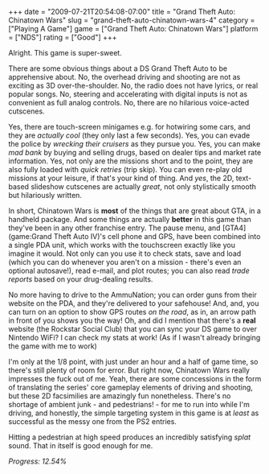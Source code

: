 +++
date = "2009-07-21T20:54:08-07:00"
title = "Grand Theft Auto: Chinatown Wars"
slug = "grand-theft-auto-chinatown-wars-4"
category = ["Playing A Game"]
game = ["Grand Theft Auto: Chinatown Wars"]
platform = ["NDS"]
rating = ["Good"]
+++

Alright.  This game is super-sweet.

There are some obvious things about a DS Grand Theft Auto to be apprehensive about.  No, the overhead driving and shooting are not as exciting as 3D over-the-shoulder.  No, the radio does not have lyrics, or real popular songs.  No, steering and accelerating with digital inputs is not as convenient as full analog controls.  No, there are no hilarious voice-acted cutscenes.

Yes, there are touch-screen minigames e.g. for hotwiring some cars, and they are <i>actually cool</i> (they only last a few seconds).  Yes, you can evade the police by <i>wrecking their cruisers</i> as they pursue you.  Yes, you can make <i>mad bank</i> by buying and selling drugs, based on dealer tips and market rate information.  Yes, not only are the missions short and to the point, they are also fully loaded with <i>quick retries</i> (trip skip).  You can even re-play old missions at your leisure, if that's your kind of thing.  And <i>yes</i>, the 2D, text-based slideshow cutscenes are actually <i>great</i>, not only stylistically smooth but hilariously written.

In short, Chinatown Wars is <b>most</b> of the things that are great about GTA, in a handheld package.  And some things are actually <b>better</b> in this game than they've been in any other franchise entry.  The pause menu, and [GTA4](game:Grand Theft Auto IV)'s cell phone and GPS, have been combined into a single PDA unit, which works with the touchscreen exactly like you imagine it would.  Not only can you use it to check stats, save and load (which you can do whenever you aren't on a mission - there's even an optional autosave!), read e-mail, and plot routes; you can also read <i>trade reports</i> based on your drug-dealing results.

No more having to drive to the AmmuNation; you can order guns from their website on the PDA, and they're delivered to your safehouse!  And, and, you can turn on an option to show GPS routes <i>on the road</i>, as in, an arrow path in front of you shows you the way!  Oh, and did I mention that there's a <b>real</b> website (the Rockstar Social Club) that you can sync your DS game to over Nintendo WiFi?  I can check my stats at work!  (As if I wasn't already bringing the game with me to work)

I'm only at the 1/8 point, with just under an hour and a half of game time, so there's still plenty of room for error.  But right now, Chinatown Wars really impresses the fuck out of me.  Yeah, there are some concessions in the form of translating the series' core gameplay elements of driving and shooting, but these 2D facsimilies are amazingly fun nonetheless.  There's no shortage of ambient junk - and pedestrians! - for me to run into while I'm driving, and honestly, the simple targeting system in this game is at <i>least</i> as successful as the messy one from the PS2 entries.

Hitting a pedestrian at high speed produces an incredibly satisfying *splat* sound.  That in itself is good enough for me.

<i>Progress: 12.54%</i>
